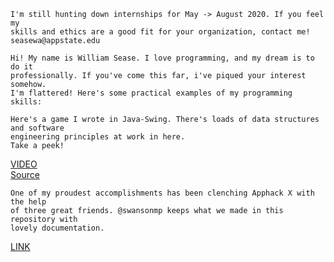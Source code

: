 ```{}
I'm still hunting down internships for May -> August 2020. If you feel my
skills and ethics are a good fit for your organization, contact me!
seasewa@appstate.edu

Hi! My name is William Sease. I love programming, and my dream is to do it
professionally. If you've come this far, i've piqued your interest somehow.
I'm flattered! Here's some practical examples of my programming skills:
```

```{}
Here's a game I wrote in Java-Swing. There's loads of data structures and software
engineering principles at work in here.
Take a peek!
```

[VIDEO](https://www.youtube.com/watch?v=7a97zIXLQ7Q) <br/>
[Source](https://github.com/WilliamASease/Mode7Game)

```{}
One of my proudest accomplishments has been clenching Apphack X with the help
of three great friends. @swansonmp keeps what we made in this repository with
lovely documentation.
```

[LINK](https://github.com/swansonmp/tetrisGalaxy)
